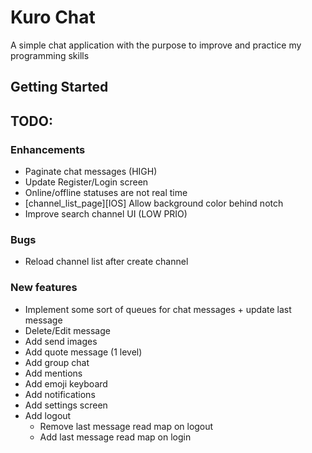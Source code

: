 # Kuro Chat

A simple chat application with the purpose to improve and practice my programming skills

## Getting Started



## TODO:


### Enhancements
- Paginate chat messages (HIGH)
- Update Register/Login screen
- Online/offline statuses are not real time
- [channel_list_page][IOS] Allow background color behind notch
- Improve search channel UI (LOW PRIO)

### Bugs
- Reload channel list after create channel

### New features
- Implement some sort of queues for chat messages + update last message
- Delete/Edit message
- Add send images
- Add quote message (1 level)
- Add group chat
- Add mentions
- Add emoji keyboard
- Add notifications
- Add settings screen
- Add logout 
    - Remove last message read map on logout
    - Add last message read map on login